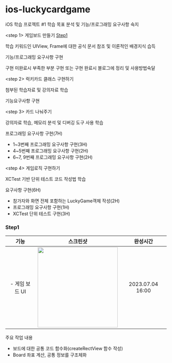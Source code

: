 # ios-luckycardgame
iOS 학습 프로젝트 #1
학습 목표 분석 및 기능/프로그래밍 요구사항 숙지

<step 1> 게임보드 만들기 [Step1](#Step1)

학습 키워드인 UIView, Frame에 대한 공식 문서 참조 및 이론적인 배경지식 습득

기능/프로그래밍 요구사항 구현

구현 미완료시 부족한 부분 구현 또는 구현 완료시 블로그에 정리 및 사용방법숙달


<step 2> 럭키카드 클래스 구현하기

첨부된 학습자료 및 강의자료 학습

기능요구사항 구현

<step 3> 카드 나눠주기

강의자료 학습, 메모리 분석 및 디버깅 도구 사용 학습

프로그래밍 요구사항 구현(7H)

- 1~3번째 프로그래밍 요구사항 구현(3H)
- 4~5번째 프로그래밍 요구사항 구현(2H)
- 6~7, 9번째 프로그래밍 요구사항 구현(2H)

<step 4> 게임로직 구현하기

XCTest 기반 단위 테스트 코드 작성법 학습

요구사항 구현(6H)

- 참가자와 화면 전체 포함하는 LuckyGame객체 작성(2H)
- 프로그래밍 요구사항 구현(1H)
- XCTest 단위 테스트 구현(3H)

### Step1
 |기능|스크린샷|완성시간|
 |:--:|:--:|:--:|
 |- 게임 보드 UI |<img src = "https://github.com/Eunno-An/ios-luckycardgame/assets/33450365/c22a6a9c-c0ef-4495-ad60-6924a651d8aa" width ="250">|2023.07.04 16:00|

 주요 작업 내용
- 보드에 대한 공통 코드 함수화(createRectView 함수 작성)
- Board 좌표 계산, 공통 정보를 구조체화

